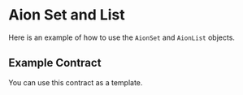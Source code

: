 # Aion Set and List

Here is an example of how to use the `AionSet` and `AionList` objects.

## Example Contract

You can use this contract as a template.

```java

```